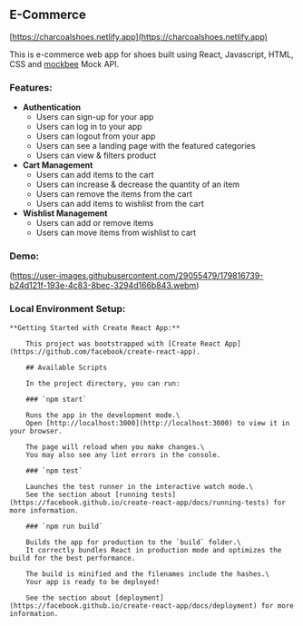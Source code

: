 ## E-Commerce 
[https://charcoalshoes.netlify.app](https://charcoalshoes.netlify.app)

This is e-commerce web app for shoes built using React, Javascript, HTML, CSS and [mockbee](https://mockbee.netlify.app/) Mock API.
### Features:
 - **Authentication**
   - Users can sign-up for your app
   - Users can log in to your app
   - Users can logout from your app
   - Users can see a landing page with the featured categories
   - Users can view & filters product
 - **Cart Management**
    - Users can add items to the cart
    - Users can increase & decrease the quantity of an item
    - Users can remove the items from the cart
    - Users can add items to wishlist from the cart
 - **Wishlist Management**
     - Users can add or remove items
     - Users can move items from wishlist to cart
### Demo:
(https://user-images.githubusercontent.com/29055479/179816739-b24d121f-193e-4c83-8bec-3294d166b843.webm)
### Local Environment Setup:

    **Getting Started with Create React App:**

        This project was bootstrapped with [Create React App](https://github.com/facebook/create-react-app).

        ## Available Scripts
        
        In the project directory, you can run:
        
        ### `npm start`
        
        Runs the app in the development mode.\
        Open [http://localhost:3000](http://localhost:3000) to view it in your browser.
        
        The page will reload when you make changes.\
        You may also see any lint errors in the console.
        
        ### `npm test`
        
        Launches the test runner in the interactive watch mode.\
        See the section about [running tests](https://facebook.github.io/create-react-app/docs/running-tests) for more information.
        
        ### `npm run build`
        
        Builds the app for production to the `build` folder.\
        It correctly bundles React in production mode and optimizes the build for the best performance.
        
        The build is minified and the filenames include the hashes.\
        Your app is ready to be deployed!
        
        See the section about [deployment](https://facebook.github.io/create-react-app/docs/deployment) for more information.

